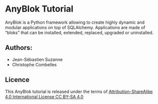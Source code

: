 # AnyBlok Tutorial

AnyBlok is a Python framework allowing to create highly dynamic and
modular applications on top of SQLAlchemy. Applications are made of
“bloks” that can be installed, extended, replaced, upgraded or
uninstalled. 

## Authors:

* Jean-Sébastien Suzanne
* Christophe Combelles

## Licence

This AnyBlok tutorial is released under the terms of
[Attribution-ShareAlike 4.0 International License CC BY-SA 4.0](
https://creativecommons.org/licenses/by-sa/4.0/)
